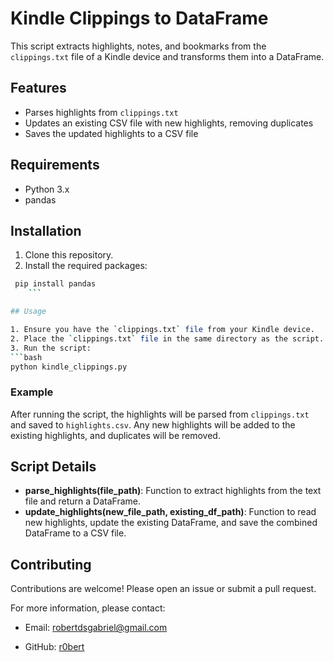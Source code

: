 # Kindle Clippings to DataFrame

This script extracts highlights, notes, and bookmarks from the `clippings.txt` file of a Kindle device and transforms them into a DataFrame.

## Features

- Parses highlights from `clippings.txt`
- Updates an existing CSV file with new highlights, removing duplicates
- Saves the updated highlights to a CSV file

## Requirements

- Python 3.x
- pandas

## Installation

1. Clone this repository.
2. Install the required packages:
```bash
 pip install pandas
    ```

## Usage

1. Ensure you have the `clippings.txt` file from your Kindle device.
2. Place the `clippings.txt` file in the same directory as the script.
3. Run the script:
```bash
python kindle_clippings.py
```

### Example

After running the script, the highlights will be parsed from `clippings.txt` and saved to `highlights.csv`. Any new highlights will be added to the existing highlights, and duplicates will be removed.

## Script Details

- **parse_highlights(file_path)**: Function to extract highlights from the text file and return a DataFrame.
- **update_highlights(new_file_path, existing_df_path)**: Function to read new highlights, update the existing DataFrame, and save the combined DataFrame to a CSV file.

## Contributing

Contributions are welcome! Please open an issue or submit a pull request.

For more information, please contact:

- Email: robertdsgabriel@gmail.com
  
- GitHub: [r0bert](https://github.com/r0bertds)
